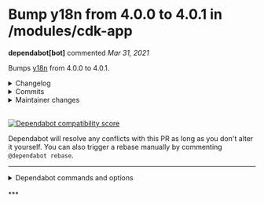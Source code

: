 # Bump y18n from 4.0.0 to 4.0.1 in /modules/cdk-app

**dependabot[bot]** commented *Mar 31, 2021*

Bumps [y18n](https://github.com/yargs/y18n) from 4.0.0 to 4.0.1.
<details>
<summary>Changelog</summary>
<p><em>Sourced from <a href="https://github.com/yargs/y18n/blob/master/CHANGELOG.md">y18n's changelog</a>.</em></p>
<blockquote>
<h1>Change Log</h1>
<p>All notable changes to this project will be documented in this file. See <a href="https://github.com/conventional-changelog/standard-version">standard-version</a> for commit guidelines.</p>
<h3><a href="https://www.github.com/yargs/y18n/compare/v5.0.4...v5.0.5">5.0.5</a> (2020-10-25)</h3>
<h3>Bug Fixes</h3>
<ul>
<li>address prototype pollution issue (<a href="https://www.github-redirect.dependabot.com/yargs/y18n/issues/108">#108</a>) (<a href="https://www.github.com/yargs/y18n/commit/a9ac604abf756dec9687be3843e2c93bfe581f25">a9ac604</a>)</li>
</ul>
<h3><a href="https://www.github.com/yargs/y18n/compare/v5.0.3...v5.0.4">5.0.4</a> (2020-10-16)</h3>
<h3>Bug Fixes</h3>
<ul>
<li><strong>exports:</strong> node 13.0 and 13.1 require the dotted object form <em>with</em> a string fallback (<a href="https://www.github-redirect.dependabot.com/yargs/y18n/issues/105">#105</a>) (<a href="https://www.github.com/yargs/y18n/commit/4f85d80dbaae6d2c7899ae394f7ad97805df4886">4f85d80</a>)</li>
</ul>
<h3><a href="https://www.github.com/yargs/y18n/compare/v5.0.2...v5.0.3">5.0.3</a> (2020-10-16)</h3>
<h3>Bug Fixes</h3>
<ul>
<li><strong>exports:</strong> node 13.0-13.6 require a string fallback (<a href="https://www.github-redirect.dependabot.com/yargs/y18n/issues/103">#103</a>) (<a href="https://www.github.com/yargs/y18n/commit/e39921e1017f88f5d8ea97ddea854ffe92d68e74">e39921e</a>)</li>
</ul>
<h3><a href="https://www.github.com/yargs/y18n/compare/v5.0.1...v5.0.2">5.0.2</a> (2020-10-01)</h3>
<h3>Bug Fixes</h3>
<ul>
<li><strong>deno:</strong> update types for deno ^1.4.0 (<a href="https://www.github-redirect.dependabot.com/yargs/y18n/issues/100">#100</a>) (<a href="https://www.github.com/yargs/y18n/commit/3834d9ab1332f2937c935ada5e76623290efae81">3834d9a</a>)</li>
</ul>
<h3><a href="https://www.github.com/yargs/y18n/compare/v5.0.0...v5.0.1">5.0.1</a> (2020-09-05)</h3>
<h3>Bug Fixes</h3>
<ul>
<li>main had old index path (<a href="https://www.github-redirect.dependabot.com/yargs/y18n/issues/98">#98</a>) (<a href="https://www.github.com/yargs/y18n/commit/124f7b047ba9596bdbdf64459988304e77f3de1b">124f7b0</a>)</li>
</ul>
<h2><a href="https://www.github.com/yargs/y18n/compare/v4.0.0...v5.0.0">5.0.0</a> (2020-09-05)</h2>
<h3>⚠ BREAKING CHANGES</h3>
<ul>
<li>exports maps are now used, which modifies import behavior.</li>
<li>drops Node 6 and 4. begin following Node.js LTS schedule (<a href="https://github-redirect.dependabot.com/yargs/y18n/issues/89">#89</a>)</li>
</ul>
<h3>Features</h3>
<ul>
<li>add support for ESM and Deno <a href="https://www.github-redirect.dependabot.com/yargs/y18n/issues/95">#95</a>) (<a href="https://www.github.com/yargs/y18n/commit/4d7ae94bcb42e84164e2180366474b1cd321ed94">4d7ae94</a>)</li>
</ul>
<!-- raw HTML omitted -->
</blockquote>
<p>... (truncated)</p>
</details>
<details>
<summary>Commits</summary>
<ul>
<li>See full diff in <a href="https://github.com/yargs/y18n/commits">compare view</a></li>
</ul>
</details>
<details>
<summary>Maintainer changes</summary>
<p>This version was pushed to npm by <a href="https://www.npmjs.com/~oss-bot">oss-bot</a>, a new releaser for y18n since your current version.</p>
</details>
<br />


[![Dependabot compatibility score](https://dependabot-badges.githubapp.com/badges/compatibility_score?dependency-name=y18n&package-manager=npm_and_yarn&previous-version=4.0.0&new-version=4.0.1)](https://docs.github.com/en/github/managing-security-vulnerabilities/about-dependabot-security-updates#about-compatibility-scores)

Dependabot will resolve any conflicts with this PR as long as you don't alter it yourself. You can also trigger a rebase manually by commenting `@dependabot rebase`.

[//]: # (dependabot-automerge-start)
[//]: # (dependabot-automerge-end)

---

<details>
<summary>Dependabot commands and options</summary>
<br />

You can trigger Dependabot actions by commenting on this PR:
- `@dependabot rebase` will rebase this PR
- `@dependabot recreate` will recreate this PR, overwriting any edits that have been made to it
- `@dependabot merge` will merge this PR after your CI passes on it
- `@dependabot squash and merge` will squash and merge this PR after your CI passes on it
- `@dependabot cancel merge` will cancel a previously requested merge and block automerging
- `@dependabot reopen` will reopen this PR if it is closed
- `@dependabot close` will close this PR and stop Dependabot recreating it. You can achieve the same result by closing it manually
- `@dependabot ignore this major version` will close this PR and stop Dependabot creating any more for this major version (unless you reopen the PR or upgrade to it yourself)
- `@dependabot ignore this minor version` will close this PR and stop Dependabot creating any more for this minor version (unless you reopen the PR or upgrade to it yourself)
- `@dependabot ignore this dependency` will close this PR and stop Dependabot creating any more for this dependency (unless you reopen the PR or upgrade to it yourself)
- `@dependabot use these labels` will set the current labels as the default for future PRs for this repo and language
- `@dependabot use these reviewers` will set the current reviewers as the default for future PRs for this repo and language
- `@dependabot use these assignees` will set the current assignees as the default for future PRs for this repo and language
- `@dependabot use this milestone` will set the current milestone as the default for future PRs for this repo and language

You can disable automated security fix PRs for this repo from the [Security Alerts page](https://github.com/gruntwork-io/infrastructure-as-code-testing-talk/network/alerts).

</details>
<br />
***


